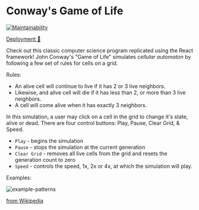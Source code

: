 # Conway's Game of Life

[![Maintainability](https://api.codeclimate.com/v1/badges/a34d51203e1f4817c6a6/maintainability)](https://codeclimate.com/github/AceIsHuman/game-of-life--cellular-automata/maintainability)

[Deployment 🚀](https://gameoflife-ace.netlify.app/)

Check out this classic computer science program replicated using the React framework! John Conway's "Game of Life" simulates _cellular automaton_ by following a few set of rules for cells on a grid.

Rules:

- An alive cell will continue to live if it has 2 or 3 live neighbors.
- Likewise, and alive cell will die if it has less than 2, or more than 3 live
  neighbors.
- A cell will come alive when it has exactly 3 neighbors.

In this simulation, a user may click on a cell in the grid to change it's state, alive or dead. There are four control buttons: Play, Pause, Clear Grid, & Speed.

- `Play` - begins the simulation
- `Pause` - stops the simulation at the current generation
- `Clear Grid` - removes all live cells from the grid and resets the generation count to zero
- `Speed` - controls the speed, 1x, 2x or 4x, at which the simulation will play.

Examples:

![example-patterns](https://media.giphy.com/media/4VVZTvTqzRR0BUwNIH/giphy.gif)

[from Wikipedia](https://en.wikipedia.org/wiki/Conway%27s_Game_of_Life#Examples_of_patterns)
